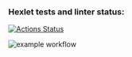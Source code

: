 ### Hexlet tests and linter status:
[![Actions Status](https://github.com/Filkin-S/python-project-lvl2/workflows/hexlet-check/badge.svg)](https://github.com/Filkin-S/python-project-lvl2/actions)

![example workflow](https://github.com/Filkin-S/python-project-lvl2/actions/workflows/gendiff-check.yml/badge.svg)
